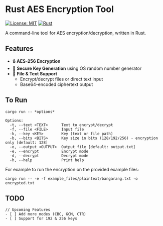 # Rust AES Encryption Tool

[![License: MIT](https://img.shields.io/badge/License-MIT-yellow.svg)](https://opensource.org/licenses/MIT)
[![Rust](https://img.shields.io/badge/Rust-1.70%2B-blue)](https://www.rust-lang.org)

A command-line tool for AES encryption/decryption, written in Rust.

## Features

- 🔒 **AES-256 Encryption**
- 🔑 **Secure Key Generation** using OS random number generator
- 📁 **File & Text Support**
  - Encrypt/decrypt files or direct text input
  - Base64-encoded ciphertext output


## To Run

`cargo run -- *options*`

```text
Options:
  -t, --text <TEXT>      Text to encrypt/decrypt
  -f, --file <FILE>      Input file
  -k, --key <KEY>        Key (text or file path)
  -b, --bits <BITS>      Key size in bits (128/192/256) - encryption only [default: 128]
  -o, --output <OUTPUT>  Output file [default: output.txt]
  -e, --encrypt          Encrypt mode
  -d, --decrypt          Decrypt mode
  -h, --help             Print help
```
For example to run the encryption on the provided example files:

`cargo run -- -e -f example_files/plaintext/bangarang.txt -o encrypted.txt` 

## TODO
```text
// Upcoming Features
- [ ] Add more modes (CBC, GCM, CTR)
- [ ] Support for 192 & 256 keys